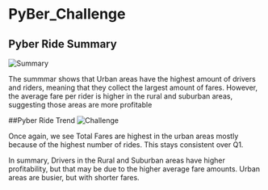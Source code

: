 # PyBer_Challenge

## Pyber Ride Summary
![Summary](Summary.png)

The summmar shows that Urban areas have the highest amount of drivers and riders, meaning that they collect the largest amount of fares.  However, the average fare per rider is higher in the rural and suburban areas, suggesting those areas are more profitable

##Pyber Ride Trend
![Challenge](Challenge.png)

Once again, we see Total Fares are highest in the urban areas mostly because of the highest number of rides.  This stays consistent over Q1.

In summary, Drivers in the Rural and Suburban areas have higher profitability, but that may be due to the higher average fare amounts.  Urban areas are busier, but with shorter fares.  
